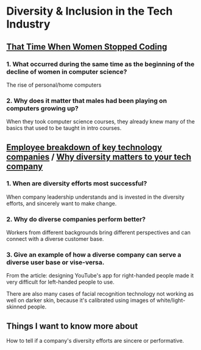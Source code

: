 # Diversity & Inclusion in the Tech Industry

## [That Time When Women Stopped Coding](https://www.npr.org/sections/money/2014/10/21/357629765/when-women-stopped-coding)

### 1. What occurred during the same time as the beginning of the decline of women in computer science?

The rise of personal/home computers

### 2. Why does it matter that males had been playing on computers growing up?

When they took computer science courses, they already knew many of the basics that used to be taught in intro courses.

## [Employee breakdown of key technology companies](https://informationisbeautiful.net/visualizations/diversity-in-tech/) / [Why diversity matters to your tech company](https://www.usatoday.com/story/tech/columnist/2015/07/21/why-diversity-matters-your-tech-company/30419871/)

### 1. When are diversity efforts most successful?

When company leadership understands and is invested in the diversity efforts, and sincerely want to make change.

### 2. Why do diverse companies perform better?

Workers from different backgrounds bring different perspectives and can connect with a diverse customer base.

### 3. Give an example of how a diverse company can serve a diverse user base or vise-versa.

From the article: designing YouTube's app for right-handed people made it very difficult for left-handed people to use.

There are also many cases of facial recognition technology not working as well on darker skin, because it's calibrated using images of white/light-skinned people.

## Things I want to know more about

How to tell if a company's diversity efforts are sincere or performative.
